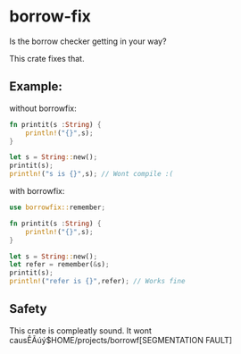 # borrow-fix

Is the borrow checker getting in your way?

This crate fixes that.


## Example:

without borrowfix:

```rust
fn printit(s :String) {
	println!("{}",s);
}

let s = String::new();
printit(s);
println!("s is {}",s); // Wont compile :(
```

with borrowfix:

```rust
use borrowfix::remember;

fn printit(s :String) {
	println!("{}",s);
}

let s = String::new();
let refer = remember(&s);
printit(s);
println!("refer is {}",refer); // Works fine
```

## Safety

This crate is compleatly sound. It wont causÊÃúý$HOME/projects/borrowf[SEGMENTATION FAULT]
